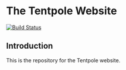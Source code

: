 # The Tentpole Website

[![Build Status](https://travis-ci.org/Tentpole-Events/website.svg?branch=master)](https://travis-ci.org/Tentpole-Events/website)

## Introduction

This is the repository for the Tentpole website.

